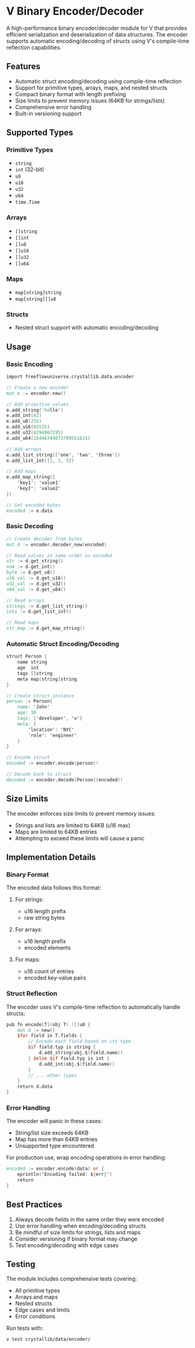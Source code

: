 # V Binary Encoder/Decoder

A high-performance binary encoder/decoder module for V that provides efficient serialization and deserialization of data structures. The encoder supports automatic encoding/decoding of structs using V's compile-time reflection capabilities.

## Features

- Automatic struct encoding/decoding using compile-time reflection
- Support for primitive types, arrays, maps, and nested structs
- Compact binary format with length prefixing
- Size limits to prevent memory issues (64KB for strings/lists)
- Comprehensive error handling
- Built-in versioning support

## Supported Types

### Primitive Types
- `string`
- `int` (32-bit)
- `u8`
- `u16`
- `u32`
- `u64`
- `time.Time`

### Arrays
- `[]string`
- `[]int`
- `[]u8`
- `[]u16`
- `[]u32`
- `[]u64`

### Maps
- `map[string]string`
- `map[string][]u8`

### Structs
- Nested struct support with automatic encoding/decoding

## Usage

### Basic Encoding

```v
import freeflowuniverse.crystallib.data.encoder

// Create a new encoder
mut e := encoder.new()

// Add primitive values
e.add_string('hello')
e.add_int(42)
e.add_u8(255)
e.add_u16(65535)
e.add_u32(4294967295)
e.add_u64(18446744073709551615)

// Add arrays
e.add_list_string(['one', 'two', 'three'])
e.add_list_int([1, 2, 3])

// Add maps
e.add_map_string({
    'key1': 'value1'
    'key2': 'value2'
})

// Get encoded bytes
encoded := e.data
```

### Basic Decoding

```v
// Create decoder from bytes
mut d := encoder.decoder_new(encoded)

// Read values in same order as encoded
str := d.get_string()
num := d.get_int()
byte := d.get_u8()
u16_val := d.get_u16()
u32_val := d.get_u32()
u64_val := d.get_u64()

// Read arrays
strings := d.get_list_string()
ints := d.get_list_int()

// Read maps
str_map := d.get_map_string()
```

### Automatic Struct Encoding/Decoding

```v
struct Person {
    name string
    age  int
    tags []string
    meta map[string]string
}

// Create struct instance
person := Person{
    name: 'John'
    age: 30
    tags: ['developer', 'v']
    meta: {
        'location': 'NYC'
        'role': 'engineer'
    }
}

// Encode struct
encoded := encoder.encode(person)!

// Decode back to struct
decoded := encoder.decode[Person](encoded)!
```

## Size Limits

The encoder enforces size limits to prevent memory issues:

- Strings and lists are limited to 64KB (u16 max)
- Maps are limited to 64KB entries
- Attempting to exceed these limits will cause a panic

## Implementation Details

### Binary Format

The encoded data follows this format:

1. For strings:
   - u16 length prefix
   - raw string bytes

2. For arrays:
   - u16 length prefix
   - encoded elements

3. For maps:
   - u16 count of entries
   - encoded key-value pairs

### Struct Reflection

The encoder uses V's compile-time reflection to automatically handle structs:

```v
pub fn encode[T](obj T) ![]u8 {
    mut d := new()
    $for field in T.fields {
        // Encode each field based on its type
        $if field.typ is string {
            d.add_string(obj.$(field.name))
        } $else $if field.typ is int {
            d.add_int(obj.$(field.name))
        }
        // ... other types
    }
    return d.data
}
```

### Error Handling

The encoder will panic in these cases:
- String/list size exceeds 64KB
- Map has more than 64KB entries
- Unsupported type encountered

For production use, wrap encoding operations in error handling:

```v
encoded := encoder.encode(data) or {
    eprintln('Encoding failed: ${err}')
    return
}
```

## Best Practices

1. Always decode fields in the same order they were encoded
2. Use error handling when encoding/decoding structs
3. Be mindful of size limits for strings, lists and maps
4. Consider versioning if binary format may change
5. Test encoding/decoding with edge cases

## Testing

The module includes comprehensive tests covering:
- All primitive types
- Arrays and maps
- Nested structs
- Edge cases and limits
- Error conditions

Run tests with:
```bash
v test crystallib/data/encoder/
```
